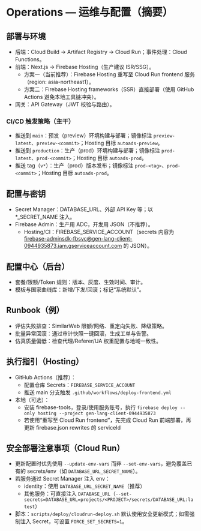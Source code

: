 # Operations — 运维与配置（摘要）

## 部署与环境
- 后端：Cloud Build → Artifact Registry → Cloud Run；事件处理：Cloud Functions。
- 前端：Next.js → Firebase Hosting（生产建议 ISR/SSG）。
  - 方案一（当前推荐）：Firebase Hosting 重写至 Cloud Run frontend 服务（region: asia-northeast1）。
  - 方案二：Firebase Hosting frameworks（SSR）直接部署（使用 GitHub Actions 避免本地工具链冲突）。
- 网关：API Gateway（JWT 校验与路由）。

### CI/CD 触发策略（主干）
- 推送到 `main`：预发（preview）环境构建与部署；镜像标注 `preview-latest`、`preview-<commit>`；Hosting 目标 `autoads-preview`。
- 推送到 `production`：生产（prod）环境构建与部署；镜像标注 `prod-latest`、`prod-<commit>`；Hosting 目标 `autoads-prod`。
- 推送 tag（`v*`）：生产（prod）版本发布；镜像标注 `prod-<tag>`、`prod-<commit>`；Hosting 目标 `autoads-prod`。

## 配置与密钥
- Secret Manager：DATABASE_URL、外部 API Key 等；以 *_SECRET_NAME 注入。
- Firebase Admin：生产用 ADC，开发用 JSON（不推荐）。
  - Hosting/CI：FIREBASE_SERVICE_ACCOUNT（secrets 内容为 firebase-adminsdk-fbsvc@gen-lang-client-0944935873.iam.gserviceaccount.com 的 JSON）。

## 配置中心（后台）
- 套餐/限额/Token 规则：版本、灰度、生效时间、审计。
- 模板与国家曲线库：新增/下发/回滚；标记“系统默认”。

## Runbook（例）
- 评估失败排查：SimilarWeb 限额/网络、重定向失败、降级策略。
- 批量异常回滚：通过审计快照一键回滚，生成工单与告警。
- 仿真质量偏低：检查代理/Referer/UA 权重配置与地域一致性。

## 执行指引（Hosting）
- GitHub Actions（推荐）：
  - 配置仓库 Secrets：`FIREBASE_SERVICE_ACCOUNT`
  - 推送 main 分支触发 `.github/workflows/deploy-frontend.yml`
- 本地（可选）：
  - 安装 firebase-tools，登录/使用服务账号，执行 `firebase deploy --only hosting --project gen-lang-client-0944935873`
  - 若使用“重写至 Cloud Run frontend”，先完成 Cloud Run 前端部署，再更新 firebase.json rewrites 的 serviceId

## 安全部署注意事项（Cloud Run）
- 更新配置时优先使用 `--update-env-vars` 而非 `--set-env-vars`，避免覆盖已有的 secrets/env（如 `DATABASE_URL_SECRET_NAME`）。
- 若服务通过 Secret Manager 注入 env：
  - identity：使用 `DATABASE_URL_SECRET_NAME`（推荐）
  - 其他服务：可直接注入 `DATABASE_URL`（`--set-secrets=DATABASE_URL=projects/<PROJECT>/secrets/DATABASE_URL:latest`）
- 脚本：`scripts/deploy/cloudrun-deploy.sh` 默认使用安全更新模式；如需强制注入 Secret，可设置 `FORCE_SET_SECRETS=1`。
